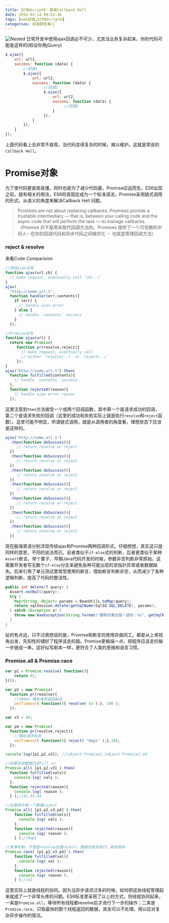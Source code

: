 ```yaml
---
title: ECMAScript6：直面Callback Hell
date: 2016-03-14 09:53:36
tags: [web前端,ECMAScript6]
categories: 前端那些事儿
---
```

![Nested](nested.jpg "Nested")
日常开发中使用ajax回调必不可少，尤其当业务复杂起来，你的代码可能是这样的(假设你用jQuery)
```javascript
$.ajax({
    url: url1,
    success: function (data) {
        //回调1
        $.ajax({
            url: url2,
            success: function (data) {
                 //回调2
                 $.ajax({
                     url: url2,
                     success: function (data) {
                          //回调3
                     }
                 });
            }
        });
    }
});
```
上面代码看上去非常不直观，当代码变得复杂的时候，难以维护。这就是常说的``Callback Hell``。

# Promise对象
为了使代码更直观易懂，同时也是为了减少代码量，Promise应运而生。ES6出现之前，就有相关的用法，ES6将其固定成为一个标准语法，Promise采用链式调用的形式，从语义的角度来解决Callback Hell 问题。
> Promises are not about replacing callbacks. Promises provide a trustable intermediary — that is, between your calling code and the async code that will perform the task — to manage callbacks.（Promise 并不是用来取代回调方法的。Promises 提供了一个可信赖的中间人--在你的回调代码和异步代码之间做优化 -- 也就是管理回调方法）

### reject & resolve
来看Code Comparision
```javascript
//传统ajax实现
function ajax(url,cb) {
  // make request, eventually call `cb(..)`
}
ajax(
  "http://some.url.1",
  function handler(err,contents){
    if (err) {
      // handle ajax error
    } else {
      // handle `contents` success
    }
  });
```

```javascript
//Promise实现
function ajax(url) {
  return new Promise(
     function pr(resolve,reject){
       // make request, eventually call
       // either `resolve(..)` or `reject(..)`
     });
}
ajax("http://some.url.1").then(
  function fulfilled(contents){
    // handle `contents` success
  },
  function rejected(reason){
    // handle ajax error reason
  });
```
这里注意到``then``方法接受一个或两个回调函数，其中第一个是请求成功的回调，第二个是请求失败的回调（这里的成功和失败实际上就是执行``resolve``和``reject``函数）。这里可能不明显，所谓链式调用，就是从调用者的角度看，理想状态下应该是这样的。
```javascript
ajax('http://some.url.1')
  .then(function doSuccess(){
     // return resolve or reject
  })
  .then(function doSuccess(){
     // return resolve or reject
  })
  .then(function doSuccess(){
     // return resolve or reject
  })
  .then(function doSuccess(){
     // return resolve or reject
  })
  .then(function doSuccess(){
     // return resolve or reject
  })
  .then(function doSuccess(){
     // return resolve or reject
  })
  .then(function doSuccess(){
     // return resolve or reject
  })
```
现在脑海里请分别浮现传统ajax和Promise两种回调形式。仔细想想，其实这只是同样的意思，不同的说法而已。前者类似于``if-else``式的判断，后者更类似于某种``Assert``断言。举个栗子，早期Java代码开发的时候，参数非空判断非常原始，这需要开发者写无数个``if-else``分支来避免各种可能出现的空指针异常或者数据缺失。后来引用了单元测试里常常使用的断言，借助断言判断非空，从而减少了各种逻辑判断，提高了代码的整洁性。
```java
public int delete(T query) {
  Assert.notNull(query);
  try {
    Map<String, Object> params = BeanUtils.toMap(query);
    return sqlSession.delete(getSqlName(SqlId.SQL_DELETE), params);
  } catch (Exception e) {
    throw new DaoException(String.format("删除对象出错！语句：%s", getSqlName(SqlId.SQL_DELETE)), e);
  }
}
```
扯的有点远，只不过我想说的是，Promise和断言的使用异曲同工。都是从上帝视角出发，先知性的铺好了程序该走的路。Promise更极端一点，把程序应该走的每一步链成一串，这好似写剧本一样，更符合了人类的思维和语言习惯。
### Promise.all & Promise.race
```javascript
var p1 = Promise.resolve( function(){
	return 42;
}());

var p2 = new Promise(
  function pr(resolve){
    //100ms 模拟请求返回延迟
    setTimeout( function(){ resolve( 43 );}, 100 );
  });

var v3 = 44;

var p4 = new Promise(
  function pr(resolve,reject){
    //模拟请求失败
    setTimeout( function(){ reject( "Oops" );},10);
  });

console.log([p1,p2,v3]); //[object Promise],[object Promise],44

//如果全部数据已经fill in
Promise.all( [p1,p2,v3] ).then(
  function fulfilled(vals){
    console.log( vals );
  },
  function rejected(reason){
    console.log( reason );
  } );//42,43,44

//如果其中有一个数据reject
Promise.all( [p1,p2,v3,p4] ).then(
    function fulfilled(vals){
      console.log( vals );
    },
    function rejected(reason){
      console.log( reason );
    } );//Oops

//竞争机制，不管是resolve还是reject，数据先到先执行，其余抛弃
Promise.race( [p1,p2,v3,p4] ).then(
    function fulfilled(val){
      console.log( val );
    },
    function rejected(reason){
      console.log( reason );
    } );//42
```
这里实际上就是线程的协同。因为当异步请求过多的时候，如何把这些线程管理起来就成了一个非常头疼的问题。ES6标准里采用了以上的方式，将线程协同起来，一来是``Promise.all``，等待所有线程都resolve后才进行下一步的操作；二来是``Promise.race``，只取最快的那个线程返回的数据，其余可以不处理。用以应对复杂异步操作的情况。
